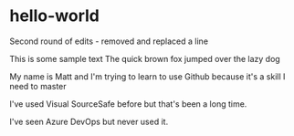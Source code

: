 # hello-world
Second round of edits - removed and replaced a line

This is some sample text
The quick brown fox jumped over the lazy dog

My name is Matt and I'm trying to learn to use Github because it's a skill I need to master

I've used Visual SourceSafe before but that's been a long time.

I've seen Azure DevOps but never used it.
